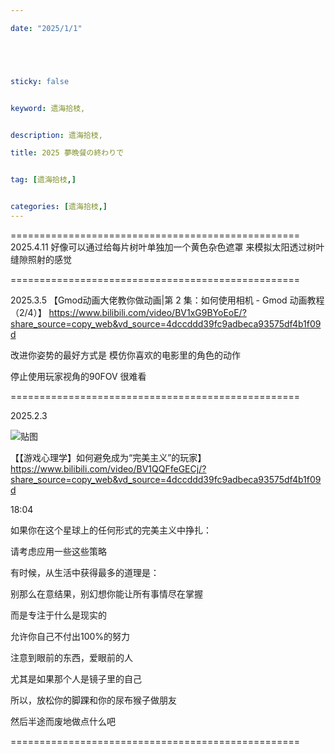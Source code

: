 ```yaml
---

date: "2025/1/1"





sticky: false


keyword: 遗海拾枝,


description: 遗海拾枝,

title: 2025 夢晩餐の終わりで


tag: [遗海拾枝,]


categories: [遗海拾枝,]
---
```


==================================================
2025.4.11
好像可以通过给每片树叶单独加一个黄色杂色遮罩
来模拟太阳透过树叶缝隙照射的感觉

==================================================

2025.3.5
【Gmod动画大佬教你做动画|第 2 集：如何使用相机 - Gmod 动画教程 （2/4）】 https://www.bilibili.com/video/BV1xG9BYoEoE/?share_source=copy_web&vd_source=4dccddd39fc9adbeca93575df4b1f09d

改进你姿势的最好方式是 模仿你喜欢的电影里的角色的动作

停止使用玩家视角的90FOV 很难看

==================================================

2025.2.3

![贴图]()

【【游戏心理学】如何避免成为“完美主义”的玩家】 https://www.bilibili.com/video/BV1QQFfeGECj/?share_source=copy_web&vd_source=4dccddd39fc9adbeca93575df4b1f09d

18:04

如果你在这个星球上的任何形式的完美主义中挣扎：

请考虑应用一些这些策略

有时候，从生活中获得最多的道理是：

别那么在意结果，别幻想你能让所有事情尽在掌握

而是专注于什么是现实的

允许你自己不付出100%的努力

注意到眼前的东西，爱眼前的人

尤其是如果那个人是镜子里的自己

所以，放松你的脚踝和你的尿布猴子做朋友

然后半途而废地做点什么吧

==================================================
